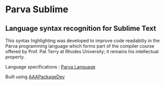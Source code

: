 # Parva Sublime
Language syntax recognition for Sublime Text
-----------

This syntax highlighting was developed to improve code readablity in the Parva programming language which forms part of the compiler course offered by Prof. Pat Terry at Rhodes University; it remains his intellectual property.

Language specifications : [Parva Language](http://www.cs.ru.ac.za/courses/CSc301/Translators/parva.htm)

Built using [AAAPackageDev](https://github.com/SublimeText/AAAPackageDev)
